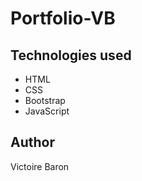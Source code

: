 # Portfolio-VB

## Technologies used
* HTML
* CSS
* Bootstrap
* JavaScript

## Author
Victoire Baron 